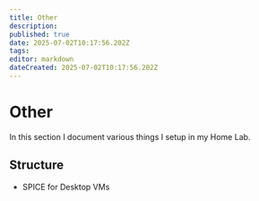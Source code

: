 ```yaml
---
title: Other
description: 
published: true
date: 2025-07-02T10:17:56.202Z
tags: 
editor: markdown
dateCreated: 2025-07-02T10:17:56.202Z
---
```


# Other

In this section I document various things I setup in my Home Lab.

## Structure
- SPICE for Desktop VMs
